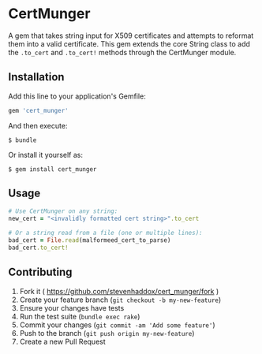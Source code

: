 # CertMunger

A gem that takes string input for X509 certificates and attempts to reformat
them into a valid certificate. This gem extends the core String class to add
the `.to_cert` and `.to_cert!` methods through the CertMunger module.

## Installation

Add this line to your application's Gemfile:

```ruby
gem 'cert_munger'
```

And then execute:

    $ bundle

Or install it yourself as:

    $ gem install cert_munger

## Usage

```ruby
# Use CertMunger on any string:
new_cert = "<invalidly formatted cert string>".to_cert

# Or a string read from a file (one or multiple lines):
bad_cert = File.read(malformeed_cert_to_parse)
bad_cert.to_cert!
```

## Contributing

1. Fork it ( https://github.com/stevenhaddox/cert_munger/fork )
2. Create your feature branch (`git checkout -b my-new-feature`)
3. Ensure your changes have tests
4. Run the test suite (`bundle exec rake`)
5. Commit your changes (`git commit -am 'Add some feature'`)
6. Push to the branch (`git push origin my-new-feature`)
7. Create a new Pull Request
